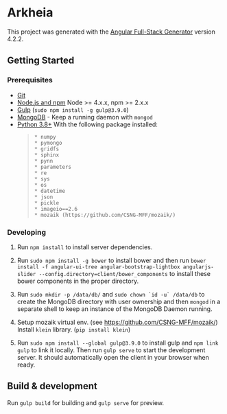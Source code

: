 # Arkheia

This project was generated with the [Angular Full-Stack Generator](https://github.com/DaftMonk/generator-angular-fullstack) version 4.2.2.

## Getting Started

### Prerequisites

- [Git](https://git-scm.com/)
- [Node.js and npm](nodejs.org) Node >= 4.x.x, npm >= 2.x.x
- [Gulp](http://gulpjs.com/) (`sudo npm install -g gulp@3.9.0`)
- [MongoDB](https://www.mongodb.org/) - Keep a running daemon with `mongod`
- [Python 3.8+](https://www.python.org/download/releases/3.8.10/) With the following package installed:
  >     * numpy
  >     * pymongo
  >     * gridfs
  >     * sphinx
  >     * pynn
  >     * parameters
  >     * re
  >     * sys
  >     * os
  >     * datetime
  >     * json
  >     * pickle
  >     * imageio==2.6
  >     * mozaik (https://github.com/CSNG-MFF/mozaik/)

### Developing

1. Run `npm install` to install server dependencies.

2. Run `sudo npm install -g bower` to install bower and then run `bower install -f angular-ui-tree angular-bootstrap-lightbox angularjs-slider --config.directory=client/bower_components` to install these bower components in the proper directory.

3. Run `sudo mkdir -p /data/db/` and `` sudo chown `id -u` /data/db `` to create the MongoDB directory with user ownership and then `mongod` in a separate shell to keep an instance of the MongoDB Daemon running.

4. Setup mozaik virtual env. (see https://github.com/CSNG-MFF/mozaik/) Install `klein` library. (`pip install klein`)

5. Run `sudo npm install --global gulp@3.9.0` to install gulp and `npm link gulp` to link it locally. Then run `gulp serve` to start the development server. It should automatically open the client in your browser when ready.


## Build & development

Run `gulp build` for building and `gulp serve` for preview.
